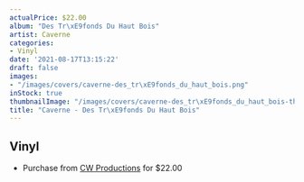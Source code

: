 ```yaml
---
actualPrice: $22.00
album: "Des Tr\xE9fonds Du Haut Bois"
artist: Caverne
categories:
- Vinyl
date: '2021-08-17T13:15:22'
draft: false
images:
- "/images/covers/caverne-des_tr\xE9fonds_du_haut_bois.png"
inStock: true
thumbnailImage: "/images/covers/caverne-des_tr\xE9fonds_du_haut_bois-thumb.png"
title: "Caverne - Des Tr\xE9fonds Du Haut Bois"
---
```


## Vinyl
* Purchase from [CW Productions](https://shop.cwproductions.net/products/caverne-des-trefonds-du-haut-bois-lp) for $22.00
